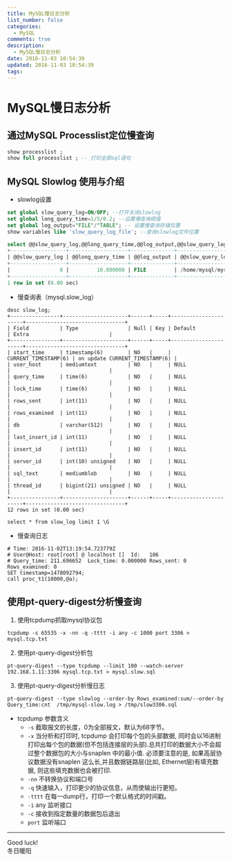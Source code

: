 ```yaml
---
title: MySQL慢日志分析
list_number: false
categories:
  - MySQL
comments: true
description:
  - MySQL慢日志分析
date: 2016-11-03 10:54:39
updated: 2016-11-03 10:54:39
tags:
---
```


# MySQL慢日志分析

## 通过MySQL Processlist定位慢查询
```sql
show processlist ;
show full processlist ; -- 打印全部sql语句
```


## MySQL Slowlog 使用与介绍
- slowlog设置
```sql
set global slow_query_log=ON/OFF; --打开关闭slowlog
set global long_query_time=1/5/0.2; --设置慢查询阈值
set global log_output="FILE"/"TABLE"; -- 设置慢查询存储位置
show variables like 'slow_query_log_file'; --查询slowlog文件位置

select @@slow_query_log,@@long_query_time,@@log_output,@@slow_query_log_file;
+------------------+-------------------+--------------+--------------------------------------------+
| @@slow_query_log | @@long_query_time | @@log_output | @@slow_query_log_file                      |
+------------------+-------------------+--------------+--------------------------------------------+
|                0 |         10.000000 | FILE         | /home/mysql/mysql8/data/archlinux-slow.log |
+------------------+-------------------+--------------+--------------------------------------------+
1 row in set (0.00 sec)
```

- 慢查询表（mysql.slow_log）
```
desc slow_log;
+----------------+---------------------+------+-----+----------------------+--------------------------------+
| Field          | Type                | Null | Key | Default              | Extra                          |
+----------------+---------------------+------+-----+----------------------+--------------------------------+
| start_time     | timestamp(6)        | NO   |     | CURRENT_TIMESTAMP(6) | on update CURRENT_TIMESTAMP(6) |
| user_host      | mediumtext          | NO   |     | NULL                 |                                |
| query_time     | time(6)             | NO   |     | NULL                 |                                |
| lock_time      | time(6)             | NO   |     | NULL                 |                                |
| rows_sent      | int(11)             | NO   |     | NULL                 |                                |
| rows_examined  | int(11)             | NO   |     | NULL                 |                                |
| db             | varchar(512)        | NO   |     | NULL                 |                                |
| last_insert_id | int(11)             | NO   |     | NULL                 |                                |
| insert_id      | int(11)             | NO   |     | NULL                 |                                |
| server_id      | int(10) unsigned    | NO   |     | NULL                 |                                |
| sql_text       | mediumblob          | NO   |     | NULL                 |                                |
| thread_id      | bigint(21) unsigned | NO   |     | NULL                 |                                |
+----------------+---------------------+------+-----+----------------------+--------------------------------+
12 rows in set (0.00 sec)

select * from slow_log limit 1 \G
```

- 慢查询日志
```
# Time: 2016-11-02T13:19:54.723779Z
# User@Host: root[root] @ localhost []  Id:   106
# Query_time: 211.696652  Lock_time: 0.000000 Rows_sent: 0  Rows_examined: 0
SET timestamp=1478092794;
call proc_t1(10000,@a);
```
## 使用pt-query-digest分析慢查询
1. 使用tcpdump抓取mysql协议包
```
tcpdump -s 65535 -x -nn -q -tttt -i any -c 1000 port 3306 > mysql.tcp.txt
```
2. 使用pt-query-digest分析包
```
pt-query-digest --type tcpdump --limit 100 --watch-server 192.168.1.11:3306 mysql.tcp.txt > mysql.slow.sql
```
3. 使用pt-query-digest分析慢日志
```
pt-query-digest --type slowlog --order-by Rows_examined:sum/--order-by Query_time:cnt  /tmp/mysql-slow.log > /tmp/slow3306.sql
```

- tcpdump 参数含义
  - `-s`  截取报文的长度，0为全部报文，默认为68字节。  
  - `-x`  当分析和打印时, tcpdump 会打印每个包的头部数据, 同时会以16进制打印出每个包的数据(但不包括连接层的头部).总共打印的数据大小不会超过整个数据包的大小与snaplen 中的最小值. 必须要注意的是, 如果高层协议数据没有snaplen 这么长,并且数据链路层(比如, Ethernet层)有填充数据, 则这些填充数据也会被打印.
  - `-nn`  不转换协议和端口号
  - `-q`   快速输入，打印更少的协议信息，从而使输出行更短。
  - `-tttt` 在每一dump行，打印一个默认格式的时间戳。
  - `-i` any  监听接口
  - `-c`  接收到指定数量的数据包后退出
  - `port` 监听端口




----
Good luck!  
冬日暖阳
